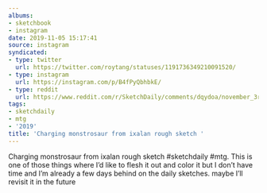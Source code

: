 ```yaml
---
albums:
- sketchbook
- instagram
date: 2019-11-05 15:17:41
source: instagram
syndicated:
- type: twitter
  url: https://twitter.com/roytang/statuses/1191736349210091520/
- type: instagram
  url: https://instagram.com/p/B4fPyQbhbkE/
- type: reddit
  url: https://www.reddit.com/r/SketchDaily/comments/dqydoa/november_3rd_tufted_coquette/f6m4r4o/
tags:
- sketchdaily
- mtg
- '2019'
title: 'Charging monstrosaur from ixalan rough sketch '
---
```


Charging monstrosaur from ixalan rough sketch #sketchdaily #mtg. This is one of those things where I’d like to flesh it out and color it but I don’t have time and I’m already a few days behind on the daily sketches. maybe I’ll revisit it in the future